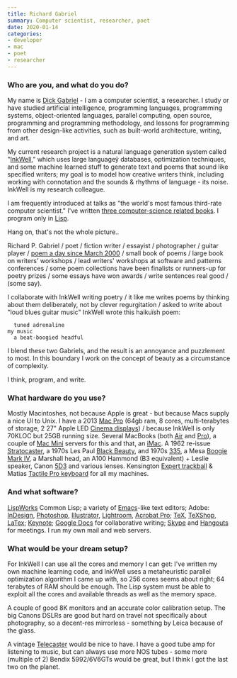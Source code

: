 ```yaml
---
title: Richard Gabriel
summary: Computer scientist, researcher, poet
date: 2020-01-14
categories:
- developer
- mac
- poet
- researcher
---
```


### Who are you, and what do you do?

My name is [Dick Gabriel](https://dreamsongs.com/ "Richard's website.") - I am a computer scientist, a researcher. I study or have studied artificial intelligence, programming languages, programming systems, object-oriented languages, parallel computing, open source, programming and programming methodology, and lessons for programming from other design-like activities, such as built-world architecture, writing, and art. 

My current research project is a natural language generation system called "[InkWell](https://dreamsongs.com/Files/InkWellTuring.pdf "Details about the InkWell project (PDF).")," which uses large languageÿ databases, optimization techniques, and some machine learned stuff to generate text and poems that sound like specified writers; my goal is to model how creative writers think, including working with connotation and the sounds & rhythms of language - its noise. InkWell is my research colleague.

I am frequently introduced at talks as "the world's most famous third-rate computer scientist." I've written [three computer-science related books](https://dreamsongs.com/Books.html "Richard's published books."). I program only in [Lisp][].

Hang on, that's not the whole picture..

Richard P. Gabriel / poet / fiction writer / essayist / photographer / guitar player / [poem a day since March 2000](https://dreamsongs.com/DailyPoems.html "Richard's daily poems.") / small book of poems / large book on writers' workshops / lead writers' workshops at software and patterns conferences / some poem collections have been finalists or runners-up for poetry prizes / some essays have won awards / write sentences real good / (some say). 

I collaborate with InkWell writing poetry / it like me writes poems by thinking about them deliberately, not by clever regurgitation / asked to write about "loud blues guitar music" InkWell wrote this haikuïsh poem:

      tuned adrenaline
    my music
      a beat-boogied headful

I blend these two Gabriels, and the result is an annoyance and puzzlement to most. In this boundary I work on the concept of beauty as a circumstance of complexity. 

I think, program, and write.

### What hardware do you use?

Mostly Macintoshes, not because Apple is great - but because Macs supply a nice UI to Unix. I have a 2013 [Mac Pro][mac-pro] (64gb ram, 8 cores, multi-terabytes of storage, 2 27" Apple LED [Cinema displays][cinema-display]) / because InkWell is only 70KLOC but 25GB running size. Several MacBooks (both [Air][macbook-air] and [Pro][macbook-pro]), a couple of [Mac Mini][mac-mini] servers for this and that, an [iMac][]. A 1962 re-issue [Stratocaster][], a 1970s Les Paul [Black Beauty][black-beauty], and 1970s [335][es-335], a Mesa [Boogie Mark IV][boogie-mark-iv], a Marshall head, an A100 Hammond (B3 equivalent) + Leslie speaker, Canon [5D3][eos-5d-mark-iii] and various lenses. Kensington [Expert trackball][expert-mouse] & Matias [Tactile Pro keyboard][tactile-pro] for all my machines. 

### And what software?

[LispWorks][] Common Lisp; a variety of [Emacs][]-like text editors; Adobe: [InDesign][], [Photoshop][], [Illustrator][], [Lightroom][], [Acrobat Pro][acrobat-pro]; [TeX][], [TeXShop][], [LaTex][]; [Keynote][]; [Google Docs][google-docs] for collaborative writing; [Skype][] and [Hangouts][google-hangouts] for meetings. I run my own mail and web servers. 

### What would be your dream setup?

For InkWell I can use all the cores and memory I can get: I've written my own machine learning code, and InkWell uses a metaheuristic parallel optimization algorithm I came up with, so 256 cores seems about right; 64 terabytes of RAM should be enough. The Lisp system must be able to exploit all the cores and available threads as well as the memory space.

A couple of good 8K monitors and an accurate color calibration setup. The big Canons DSLRs are good but hard on travel not specifically about photography, so a decent-res mirrorless - something by Leica because of the glass.

A vintage [Telecaster][] would be nice to have. I have a good tube amp for listening to music, but can always use more NOS tubes - some more (multiple of 2) Bendix 5992/6V6GTs would be great, but I think I got the last two on the planet.

[acrobat-pro]: https://acrobat.adobe.com/us/en/acrobat/acrobat-pro.html "PDF software."
[black-beauty]: http://www.epiphone.com/Products/Les-Paul/Les-Paul-Black-Beauty-3.aspx "An electric guitar."
[boogie-mark-iv]: https://mesaboogie.com/support/out-of-production/mark-iv.html "An guitar amp."
[cinema-display]: https://en.wikipedia.org/wiki/Apple_Cinema_Display "An LCD display."
[emacs]: http://www.gnu.org/software/emacs/ "A free open-source text editor."
[eos-5d-mark-iii]: http://usa.canon.com/cusa/consumer/products/cameras/slr_cameras/eos_5d_mark_iii "A 22.3 megapixel DSLR."
[es-335]: https://en.wikipedia.org/wiki/Gibson_ES-335 "An electric guitar."
[expert-mouse]: https://www.amazon.com/Kensington-Expert-Mouse-Optical-Trackball/dp/B00009KH63 "A 4 button trackball."
[google-docs]: https://en.wikipedia.org/wiki/Google_Docs "A web-based office suite."
[google-hangouts]: https://hangouts.google.com/ "A voice, video and text chat service."
[illustrator]: https://www.adobe.com/products/illustrator.html "A vector graphics editor."
[imac]: https://www.apple.com/imac/ "An all-in-one computer."
[indesign]: https://www.adobe.com/products/indesign.html "A desktop/web publishing application."
[keynote]: https://www.apple.com/keynote/ "Presentation software for the Mac."
[latex]: https://www.latex-project.org/ "Typesetting software."
[lightroom]: https://www.adobe.com/products/photoshop-lightroom.html "Photo management and editing software."
[lisp]: https://en.wikipedia.org/wiki/Lisp_(programming_language) "An old programming language."
[lispworks]: http://www.lispworks.com/products/lispworks.html "A Lisp IDE."
[mac-mini]: https://www.apple.com/mac-mini/ "A small desktop computer."
[mac-pro]: https://www.apple.com/mac-pro/ "The Intel-based Mac tower computer."
[macbook-air]: https://www.apple.com/macbook-air/ "A very thin laptop."
[macbook-pro]: https://www.apple.com/macbook-pro/ "A laptop."
[photoshop]: https://www.adobe.com/products/photoshop.html "A bitmap image editor."
[skype]: https://www.skype.com/en/ "Voice and video chat software."
[stratocaster]: https://en.wikipedia.org/wiki/Fender_Stratocaster "An electric guitar."
[tactile-pro]: http://www.matias.ca/tactilepro/ "A keyboard with keys like the Apple Extended keyboard."
[telecaster]: https://en.wikipedia.org/wiki/Fender_Telecaster "An electric guitar."
[tex]: https://en.wikipedia.org/wiki/TeX "A typesetting system."
[texshop]: https://pages.uoregon.edu/koch/texshop/ "A TeX preview tool for the Mac."
